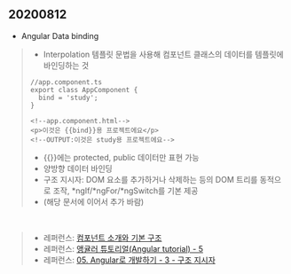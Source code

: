 ## 20200812
- Angular Data binding
> - Interpolation 템플릿 문법을 사용해 컴포넌트 클래스의 데이터를 템플릿에 바인딩하는 것
> <pre><code>//app.component.ts
> export class AppComponent {
>   bind = 'study';
> }</code></pre>
><pre><code>&lt!--app.component.html-->
>&ltp&gt이것은 {{bind}}용 프로젝트에요&lt/p&gt
>&lt!--OUTPUT:이것은 study용 프로젝트에요--></code></pre>
> - {{}}에는 protected, public 데이터만 표현 가능
> - 양방향 데이터 바인딩
> - 구조 지시자: DOM 요소를 추가하거나 삭제하는 등의 DOM 트리를 동적으로 조작, *ngIf/*ngFor/*ngSwitch를 기본 제공
> - (해당 문서에 이어서 추가 바람)

<br>

> - 레퍼런스: [컴포넌트 소개와 기본 구조](https://poiemaweb.com/angular-component-basics)
> - 레퍼런스: [앵귤러 튜토리얼(Angular tutorial) - 5](https://lts0606.tistory.com/336?category=775312)
> - 레퍼런스: [05. Angular로 개발하기 - 3 - 구조 지시자](https://kadamon.tistory.com/6)
